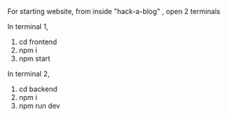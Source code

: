 For starting website, from inside "hack-a-blog" , open 2 terminals

In terminal 1, 
1. cd frontend
2. npm i
3. npm start

In terminal 2, 
1. cd backend
2. npm i
3. npm run dev